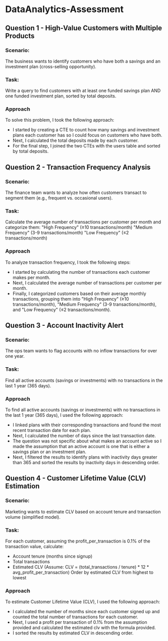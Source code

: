 # DataAnalytics-Assessment

## Question 1 - High-Value Customers with Multiple Products
### Scenario: 
The business wants to identify customers who have both a savings and an investment plan (cross-selling opportunity).

### Task: 
Write a query to find customers with at least one funded savings plan AND one funded investment plan, sorted by total deposits.

### Approach
To solve this problem, I took the following approach:

* I started by creating a CTE to count how many savings and investment plans each customer has so I could focus on customers who have both.
* Next, I calculated the total deposits made by each customer.
* For the final step, I joined the two CTEs with the users table and sorted by total deposits.



## Question 2 - Transaction Frequency Analysis
### Scenario: 
The finance team wants to analyze how often customers transact to segment them (e.g., frequent vs. occasional users).

### Task: 
Calculate the average number of transactions per customer per month and categorize them:
"High Frequency" (≥10 transactions/month)
"Medium Frequency" (3-9 transactions/month)
"Low Frequency" (≤2 transactions/month)

### Approach
To analyze transaction frequency, I took the following steps:

* I started by calculating the number of transactions each customer makes per month.
* Next, I calculated the average number of transactions per customer per month.
* Finally, I categorized customers based on their average monthly transactions, grouping them into "High Frequency" (≥10 transactions/month), "Medium Frequency" (3-9 transactions/month), and "Low Frequency" (≤2 transactions/month).


## Question 3 -  Account Inactivity Alert
### Scenario: 
The ops team wants to flag accounts with no inflow transactions for over one year.

### Task: 
Find all active accounts (savings or investments) with no transactions in the last 1 year (365 days).

### Approach
To find all active accounts (savings or investments) with no transactions in the last 1 year (365 days), I used the following approach:

* I linked plans with their corresponding transactions and found the most recent transaction date for each plan.
* Next, I calculated the number of days since the last transaction date.
* The question was not specific about what makes an account active so I made the assumption that an active account is one that is either a savings plan or an investment plan.
* Next, I filtered the results to identify plans with inactivity days greater than 365 and sorted the results by inactivity days in descending order.

## Question 4 - Customer Lifetime Value (CLV) Estimation

### Scenario: 
Marketing wants to estimate CLV based on account tenure and transaction volume (simplified model).

### Task: 
For each customer, assuming the profit_per_transaction is 0.1% of the transaction value, calculate:
* Account tenure (months since signup)
* Total transactions
* Estimated CLV (Assume: CLV = (total_transactions / tenure) * 12 * avg_profit_per_transaction)
Order by estimated CLV from highest to lowest

### Approach
To estimate Customer Lifetime Value (CLV), I used the following approach:

* I calculated the number of months since each customer signed up and counted the total number of transactions for each customer.
* Next, I used a profit per transaction of 0.1% from the assumption provided and calculated the estimated clv with the formula provided.
* I sorted the results by estimated CLV in descending order.
